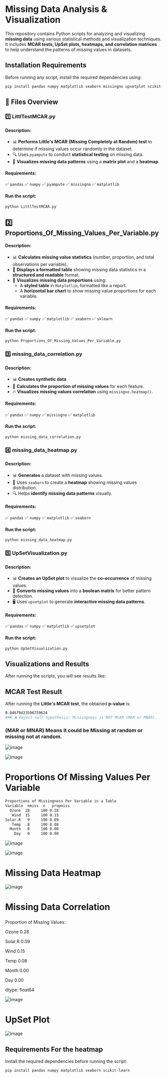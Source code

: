 
# **Missing Data Analysis & Visualization**

This repository contains Python scripts for analyzing and visualizing **missing data** using various statistical methods and visualization techniques. It includes **MCAR tests, UpSet plots, heatmaps, and correlation matrices** to help understand the patterns of missing values in datasets.

## **Installation Requirements**
Before running any script, install the required dependencies using:
```bash
pip install pandas numpy matplotlib seaborn missingno upsetplot scikit-learn pyampute
```


## **📂 Files Overview**

### **1️⃣ LittlTestMCAR.py**
#### **Description:**
- 📊 **Performs Little's MCAR (Missing Completely at Random) test** to determine if missing values occur randomly in the dataset.
- 🔍 Uses `pyampute` to conduct **statistical testing** on missing data.
- 🎨 **Visualizes missing data patterns** using a **matrix plot** and a **heatmap**.

#### **Requirements:**
✅ `pandas` ✅ `numpy` ✅ `pyampute` ✅ `missingno` ✅ `matplotlib`

#### **Run the script:**
```bash
python LittlTestMCAR.py
```


## **2️⃣ Proportions_Of_Missing_Values_Per_Variable.py**
#### **Description:**
- 📊 **Calculates missing value statistics** (number, proportion, and total observations per variable).
- 📄 **Displays a formatted table** showing missing data statistics in a **structured and readable** format.
- 🎨 **Visualizes missing data proportions** using:
  - A **styled table** in `Matplotlib`, formatted like a report.
  - A **horizontal bar chart** to show missing value proportions for each variable.

#### **Requirements:**
✅ `pandas` ✅ `numpy` ✅ `matplotlib` ✅ `seaborn` ✅ `sklearn`

#### **Run the script:**
```bash
python Proportions_Of_Missing_Values_Per_Variable.py
```

### **3️⃣ missing_data_correlation.py**
#### **Description:**
- 📊 **Creates synthetic data** 
- 📏 **Calculates the proportion of missing values** for each feature.
- 🔥 **Visualizes missing values correlation** using `missingno.heatmap()`.

#### **Requirements:**
✅ `pandas` ✅ `numpy` ✅ `missingno` ✅ `matplotlib`

#### **Run the script:**
```bash
python missing_data_correlation.py
```
### **4️⃣ missing_data_heatmap.py**
#### **Description:**
- 📊 **Generates** a dataset with missing values.
- 🎨 Uses `seaborn` to create a **heatmap** showing missing values distribution.
- 🔍 Helps **identify missing data patterns** visually.

#### **Requirements:**
✅ `pandas` ✅ `numpy` ✅ `matplotlib` ✅ `seaborn`

#### **Run the script:**
```bash
python missing_data_heatmap.py
```

### **5️⃣ UpSetVisualization.py**
#### **Description:**
- 📊 **Creates an UpSet plot** to visualize the **co-occurrence** of missing values.
- 🔄 **Converts missing values** into a **boolean matrix** for better pattern detection.
- 🖥 Uses `upsetplot` to generate **interactive missing data patterns**.

#### **Requirements:**
✅ `pandas` ✅ `numpy` ✅ `matplotlib` ✅ `upsetplot`

#### **Run the script:**
```bash
python UpSetVisualization.py
```

## **Visualizations and Results**
After running the scripts, you will see results like:

## **MCAR Test Result**
After running the **Little's MCAR test**, the obtained **p-value** is:

```bash
0.04679423596759624
### ❌ Reject null hypothesis: Missingness is NOT MCAR (MAR or MNAR).
```
### (MAR or MNAR) Means it could be Missing at random or missing not at random.

![image](https://github.com/user-attachments/assets/aa0c1cf3-d708-40ae-a573-c5ce44fe203f)


![image](https://github.com/user-attachments/assets/b9ec676d-905d-4db4-bef8-576fb1fc218b)




<h1>Proportions Of Missing Values Per Variable</h1>

```bash
Proportions of Missingness Per Variable in a Table
Variable  nmiss  n   propmiss
  Ozone  28     100 0.28     
   Wind  15     100 0.15     
Solar.R   9     100 0.09     
   Temp   8     100 0.08     
  Month   0     100 0.00     
    Day   0     100 0.00 
```

![image](https://github.com/user-attachments/assets/e52ad0ad-a754-4e96-8b6b-5082821aa642)




![image](https://github.com/user-attachments/assets/5fe1ed2b-d54e-4234-9fd6-3d7509b5cce0)


<h1>Missing Data Heatmap</h1>

![image](https://github.com/user-attachments/assets/0cf7a6dd-49ca-4a3a-bb6b-91560c1510e3)





<h1> Missing Data Correlation</h1>

###
Proportion of Missing Values:

Ozone      0.28

Solar.R    0.09

Wind       0.15

Temp       0.08

Month      0.00

Day        0.00

dtype: float64

![image](https://github.com/user-attachments/assets/422a2ca1-30a9-47e3-b081-d93855448d6f)




<h1>UpSet Plot</h1>

 ![image](https://github.com/user-attachments/assets/397fb02b-24c2-474d-a3ad-8abc41ec26e0)




## **Requirements For the heatmap**
Install the required dependencies before running the script:
```bash
pip install pandas numpy matplotlib seaborn scikit-learn
